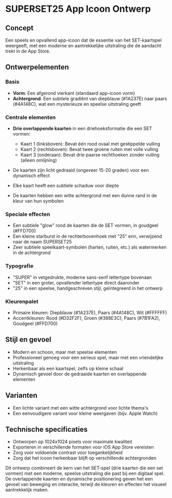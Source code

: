 # SUPERSET25 App Icoon Ontwerp

## Concept
Een speels en opvallend app-icoon dat de essentie van het SET-kaartspel weergeeft, met een moderne en aantrekkelijke uitstraling die de aandacht trekt in de App Store.

## Ontwerpelementen

### Basis
- **Vorm**: Een afgerond vierkant (standaard app-icoon vorm)
- **Achtergrond**: Een subtiele gradiënt van diepblauw (#1A237E) naar paars (#4A148C), wat een mysterieuze en speelse uitstraling geeft

### Centrale elementen
- **Drie overlappende kaarten** in een driehoeksformatie die een SET vormen:
  - Kaart 1 (linksboven): Bevat één rood ovaal met gestippelde vulling
  - Kaart 2 (rechtsboven): Bevat twee groene ruiten met volle vulling
  - Kaart 3 (onderaan): Bevat drie paarse rechthoeken zonder vulling (alleen omlijning)
  
- De kaarten zijn licht gedraaid (ongeveer 15-20 graden) voor een dynamisch effect
- Elke kaart heeft een subtiele schaduw voor diepte
- De kaarten hebben een witte achtergrond met een dunne rand in de kleur van hun symbolen

### Speciale effecten
- Een subtiele "glow" rond de kaarten die de SET vormen, in goudgeel (#FFD700)
- Een kleine starburst in de rechterbovenhoek met "25" erin, verwijzend naar de naam SUPERSET25
- Zeer subtiele speelkaart-symbolen (harten, ruiten, etc.) als watermerken in de achtergrond

### Typografie
- "SUPER" in vetgedrukte, moderne sans-serif lettertype bovenaan
- "SET" in een groter, opvallender lettertype direct daaronder
- "25" in een speelse, handgeschreven stijl, geïntegreerd in het ontwerp

### Kleurenpalet
- Primaire kleuren: Diepblauw (#1A237E), Paars (#4A148C), Wit (#FFFFFF)
- Accentkleuren: Rood (#D32F2F), Groen (#388E3C), Paars (#7B1FA2), Goudgeel (#FFD700)

## Stijl en gevoel
- Modern en schoon, maar met speelse elementen
- Professioneel genoeg voor een serieus spel, maar met een vriendelijke uitstraling
- Herkenbaar als een kaartspel, zelfs op kleine schaal
- Dynamisch gevoel door de gedraaide kaarten en overlappende elementen

## Varianten
- Een lichte variant met een witte achtergrond voor lichte thema's
- Een eenvoudigere variant voor kleine weergaven (bijv. Apple Watch)

## Technische specificaties
- Ontworpen op 1024x1024 pixels voor maximale kwaliteit
- Exporteren in verschillende formaten voor iOS App Store vereisten
- Zorg voor voldoende contrast voor toegankelijkheid
- Zorg dat het icoon herkenbaar blijft op verschillende achtergronden

Dit ontwerp combineert de kern van het SET-spel (drie kaarten die een set vormen) met een moderne, speelse uitstraling die past bij een digitaal spel. De overlappende kaarten en dynamische positionering geven het een gevoel van beweging en interactie, terwijl de kleuren en effecten het visueel aantrekkelijk maken. 